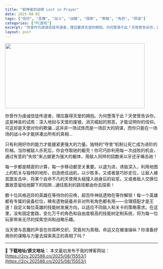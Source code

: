 ```yaml
---
title: "弑神者的战棋 Lost in Prayer"
date: 2025-08-02
tags: ["信仰", "恶魔", "战斗", "战略", "探索", "策略", "角色", "阴谋"]
categories: ["PC游戏"]
excerpt: "你曾作为虔诚信徒传道者，理应赢得天堂的拥抱。为何堕落于此？天使曾告诉你，这是神圣的试炼：深入地狱与天堂的废墟，消灭崛起的邪恶，才能证明你的信仰。可这却是天使对你的欺骗...这并非一场试炼而是一场巨大的阴谋，而你只能在一场场的战斗中才能拼凑出所有的真相... 只有利用好你的能力才能握紧更强大的力量。独&hellip;"
layout: post
---
```


<img class="aligncenter size-full wp-image-15508" src="https://2cy.202588.cn/wp-content/uploads/2025/08/2025080212352060.webp" alt="" width="460" height="215" />

你曾作为虔诚信徒传道者，理应赢得天堂的拥抱。为何堕落于此？天使曾告诉你，这是神圣的试炼：深入地狱与天堂的废墟，消灭崛起的邪恶，才能证明你的信仰。可这却是天使对你的欺骗...这并非一场试炼而是一场巨大的阴谋，而你只能在一场场的战斗中才能拼凑出所有的真相...

只有利用好你的能力才能握紧更强大的力量。独特的“夺舍”机制让死亡成为进阶的阶梯。当你被敌人杀死后，你会夺取祂的躯壳！你可巧妙利用每一次战败的机会，通过有意的“失败”来占据更为强大的躯体，用敌人同样的招数来以牙还牙痛击祂！

每一步都是精密的计算，每一步移动都至关重要。以退为进，诱敌深入，利用地图上的机关与独特的地形，创造绝佳战机，以少胜多。又或者是巧妙走位，让敌人被其盟友击中、将某个自命不凡的天使用头槌撞入祂身后的岩浆。又或者敌人交换位置故意留给祂脚下的陷阱...通往胜利的路径都由你去探索！

数十位风格迥异的英雄在等待你的召唤，超百件神祇遗物在等你解锁！每一个英雄都有专属的装备栏位，稀有遗物装备并非对所有角色都有用——合理搭配才是王道！自定义每位英雄的技能树发展方向，以适应不同敌人和关卡的策略需求。在这里，没有固定套路，变化万千的角色和自由度极高的技能树定制系统，将为每一位玩家带来无尽的探索空间和战略乐趣。

当天使与恶魔的声音在你耳畔交织，究竟何为真相，命运又在被谁操纵？你准备好用你的谋略与力量去探索真正的真相了吗？

---
📖 **下载地址/原文地址：** 本文最初发布于我的博客网站：[https://2cy.202588.cn/2025/08/15553/](https://2cy.202588.cn/2025/08/15553/)
